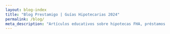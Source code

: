 ```yaml
---
layout: blog-index
title: "Blog Prestamigo | Guías Hipotecarias 2024"
permalink: /blog/
meta_description: "Artículos educativos sobre hipotecas FHA, préstamos para inmigrantes, y cómo establecer crédito en EE.UU. en español."
---
```

